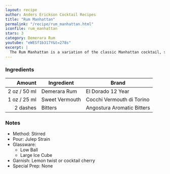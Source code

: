```yaml
---
layout: recipe
author: Anders Erickson Cocktail Recipes
title: "Rum Manhattan"
permalink: "/recipe/rum_manhattan.html"
iconfile: rum_manhattan
stars: 3
category: Demerara Rum
youtube: "eWESf1b317Y&t=278s"
excerpt: |
  The Rum Manhattan is a variation of the classic Manhattan cocktail, swapping out the traditional whiskey base for a flavorful rum.
---
```


### Ingredients

|   Amount | Ingredient     | Brand                      |
| -------: | -------------- | -------------------------- |
|     2 oz / 50 ml | Demerara Rum   | El Dorado 12 Year          |
|     1 oz / 25 ml | Sweet Vermouth | Cocchi Vermouth di Torino  |
| 2 dashes | Bitters        | Angostura Aromatic Bitters |

### Notes

- Method: Stirred
- Pour: Julep Strain
- Glassware:
  - Low Ball
  - Large Ice Cube
- Garnish: Lemon twist or cocktail cherry
- Special Prep: None

